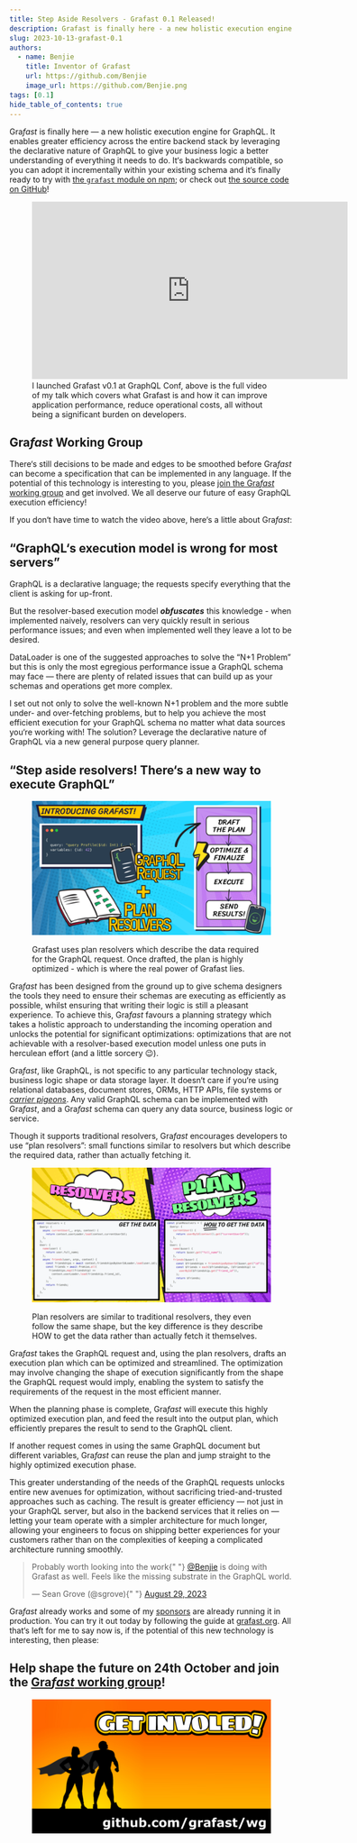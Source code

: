 ```yaml
---
title: Step Aside Resolvers - Grafast 0.1 Released!
description: Grafast is finally here - a new holistic execution engine for GraphQL.
slug: 2023-10-13-grafast-0.1
authors:
  - name: Benjie
    title: Inventor of Grafast
    url: https://github.com/Benjie
    image_url: https://github.com/Benjie.png
tags: [0.1]
hide_table_of_contents: true
---
```


Gra*fast* is finally here &mdash; a new holistic execution engine for GraphQL. It enables greater efficiency across the entire backend stack by leveraging the declarative nature of GraphQL to give your business logic a better understanding of everything it needs to do. It&lsquo;s backwards compatible, so you can adopt it incrementally within your existing schema and it&lsquo;s finally ready to try with [the `grafast` module on npm](https://www.npmjs.com/package/grafast); or check out [the source code on GitHub](https://github.com/graphile/crystal/tree/main/grafast/grafast)!

<figure>
  <iframe
    width="560"
    height="315"
    src="https://www.youtube-nocookie.com/embed/4ao-zjiOGx8?si=R_CtMfyg0Bxx1YUT"
    title="YouTube video player"
    frameborder="0"
    allow="accelerometer; autoplay; clipboard-write; encrypted-media; gyroscope; picture-in-picture; web-share"
    allowfullscreen
  ></iframe>
  <figcaption>
    I launched Grafast v0.1 at GraphQL Conf, above is the full video of my talk
    which covers what Grafast is and how it can improve application performance,
    reduce operational costs, all without being a significant burden on
    developers.
  </figcaption>
</figure>

## Gra*fast* Working Group

There&lsquo;s still decisions to be made and edges to be smoothed before Gra*fast* can become a specification that can be implemented in any language. If the potential of this technology is interesting to you, please [join the Gra*fast* working group](https://github.com/grafast/wg) and get involved. We all deserve our future of easy GraphQL execution efficiency!

<!--truncate-->

If you don&lsquo;t have time to watch the video above, here&lsquo;s a little about Gra*fast*:

## &ldquo;GraphQL&lsquo;s execution model is wrong for most servers&rdquo;

GraphQL is a declarative language; the requests specify everything that the client is asking for up-front.

But the resolver-based execution model **_obfuscates_** this knowledge - when implemented naively, resolvers can very quickly result in serious performance issues; and even when implemented well they leave a lot to be desired.

DataLoader is one of the suggested approaches to solve the &ldquo;N+1 Problem&rdquo; but this is only the most egregious performance issue a GraphQL schema may face &mdash; there are plenty of related issues that can build up as your schemas and operations get more complex.

I set out not only to solve the well-known N+1 problem and the more subtle under- and over-fetching problems, but to help you achieve the most efficient execution for your GraphQL schema no matter what data sources you&lsquo;re working with! The solution? Leverage the declarative nature of GraphQL via a new general purpose query planner.

## &ldquo;Step aside resolvers! There&lsquo;s a new way to execute GraphQL&rdquo;

<figure>

[![A flow diagram showing the stages of Grafast: Plan resolvers and the incoming GraphQL request are used to draft a plan, which is then optimized, finalized and executed, then the results are sent.](../static/img/news/2023-10-13-introducing-grafast.png)](../static/img/news/2023-10-13-introducing-grafast.png)

<figcaption>

Grafast uses plan resolvers which describe the data required for the GraphQL request. Once drafted, the plan is highly optimized - which is where the real power of Grafast lies.

</figcaption>
</figure>

Gra*fast* has been designed from the ground up to give schema designers the tools they need to ensure their schemas are executing as efficiently as possible, whilst ensuring that writing their logic is still a pleasant experience. To achieve this, Gra*fast* favours a planning strategy which takes a holistic approach to understanding the incoming operation and unlocks the potential for significant optimizations: optimizations that are not achievable with a resolver-based execution model unless one puts in herculean effort (and a little sorcery 😉).

Gra*fast*, like GraphQL, is not specific to any particular technology stack, business logic shape or data storage layer. It doesn&lsquo;t care if you&lsquo;re using relational databases, document stores, ORMs, HTTP APIs, file systems or _[carrier pigeons](https://datatracker.ietf.org/doc/html/rfc1149)_. Any valid GraphQL schema can be implemented with Gra*fast*, and a Gra*fast* schema can query any data source, business logic or service.

Though it supports traditional resolvers, Gra*fast* encourages developers to use &ldquo;plan resolvers&rdquo;: small functions similar to resolvers but which describe the required data, rather than actually fetching it.

<figure>

[![A comparison between a traditional resolver and a plan resolver. The plan resolver is about the same length and mirrors the shape of the traditional resolver, but the key difference is it describes how to get the data rather than actually fetching it.](../static/img/news/2023-10-13-plan-resolvers.png)](../static/img/news/2023-10-13-plan-resolvers.png)

<figcaption>

Plan resolvers are similar to traditional resolvers, they even follow the same shape, but the key difference is they describe HOW to get the data rather than actually fetch it themselves.

</figcaption>
</figure>

Gra*fast* takes the GraphQL request and, using the plan resolvers, drafts an execution plan which can be optimized and streamlined. The optimization may involve changing the shape of execution significantly from the shape the GraphQL request would imply, enabling the system to satisfy the requirements of the request in the most efficient manner.

When the planning phase is complete, Gra*fast* will execute this highly optimized execution plan, and feed the result into the output plan, which efficiently prepares the result to send to the GraphQL client.

If another request comes in using the same GraphQL document but different variables, Gra*fast* can reuse the plan and jump straight to the highly optimized execution phase.

This greater understanding of the needs of the GraphQL requests unlocks entire new avenues for optimization, without sacrificing tried-and-trusted approaches such as caching. The result is greater efficiency &mdash; not just in your GraphQL server, but also in the backend services that it relies on &mdash; letting your team operate with a simpler architecture for much longer, allowing your engineers to focus on shipping better experiences for your customers rather than on the complexities of keeping a complicated architecture running smoothly.

<blockquote class="twitter-tweet" data-conversation="none" data-theme="light">
  <p lang="en" dir="ltr">
    Probably worth looking into the work{" "}
    <a href="https://twitter.com/Benjie?ref_src=twsrc%5Etfw">@Benjie</a> is
    doing with Grafast as well. Feels like the missing substrate in the GraphQL
    world.
  </p>
  &mdash; Sean Grove (@sgrove){" "}
  <a href="https://twitter.com/sgrove/status/1696572548803162477?ref_src=twsrc%5Etfw">
    August 29, 2023
  </a>
</blockquote> <script
  async
  src="https://platform.twitter.com/widgets.js"
  charset="utf-8"
></script>

Gra*fast* already works and some of my [sponsors](https://graphile.org/sponsors) are already running it in production. You can try it out today by following the guide at [grafast.org](https://grafast.org). All that&lsquo;s left for me to say now is, if the potential of this new technology is interesting, then please:

## Help shape the future on 24th October and join the [Gra*fast* working group](https://github.com/grafast/wg)!

<figure>

[![A cartoon graphic of superheroes looking over their city at sunset. The text reads "Get involved" and there is a link to the Grafast working group hosted on GitHub](../static/img/news/2023-10-13-get-involved.png)](https://github.com/grafast/wg)

</figure>
